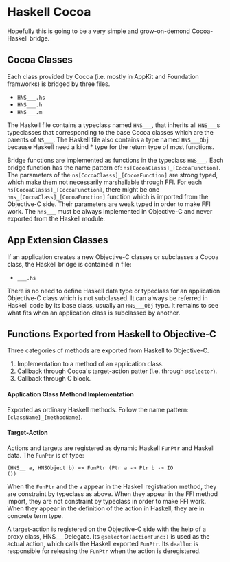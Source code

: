 # Haskell Cocoa

Hopefully this is going to be a very simple and grow-on-demond Cocoa-Haskell bridge.


## Cocoa Classes

Each class provided by Cocoa (i.e. mostly in AppKit and Foundation framworks) is bridged by three files.
- <code>HNS___.hs</code>
- <code>HNS___.h</code>
- <code>HNS___.m</code>

The Haskell file contains a typeclass named <code>HNS___</code>, that inherits all <code>HNS___</code>s typeclasses that corresponding to the base Cocoa classes which are the parents of <code>NS___</code>. The Haskell file also contains a type named <code>HNS___Obj</code> because Haskell need a kind * type for the return type of most functions.

Bridge functions are implemented as functions in the typeclass <code>HNS___</code>. Each bridge function has the name pattern of: <code>ns[CocoaClasss]\_[CocoaFunction]</code>. The parameters of the <code>ns[CocoaClasss]\_[CocoaFunction]</code> are strong typed, which make them not necessarily marshallable through FFI. For each <code>ns[CocoaClasss]\_[CocoaFunction]</code>, there might be one <code>hns\_[CocoaClass]\_[CocoaFunction]</code> function which is imported from the Objective-C side. Their parameters are weak typed in order to make FFI work. The <code>hns___</code> must be always implemented in Objective-C and never exported from the Haskell module.

## App Extension Classes

If an application creates a new Objective-C classes or subclasses a Cocoa class, the Haskell bridge is contained in file:
- <code>___.hs</code>

There is no need to define Haskell data type or typeclass for an application Objective-C class which is not subclassed. It can always be referred in Haskell code by its base class, usually an <code>HNS___Obj</code> type. It remains to see what fits when an application class is subclassed by another.

## Functions Exported from Haskell to Objective-C

Three categories of methods are exported from Haskell to Objective-C.

1. Implementation to a method of an application class.
2. Callback through Cocoa's target-action patter (i.e. through <code>@selector</code>).
3. Callback through C block.

#### Application Class Methond Implementation

Exported as ordinary Haskell methods. Follow the name pattern: <code>[className]_[methodName]</code>.

#### Target-Action

Actions and targets are registered as dynamic Haskell <code>FunPtr</code> and Haskell data. The <code>FunPtr</code> is of type:

<code>(HNS__ a, HNSObject b) => FunPtr (Ptr a -> Ptr b -> IO ())</code>

When the <code>FunPtr</code> and the <code>a</code> appear in the Haskell registration method, they are constraint by typeclass as above. When they appear in the FFI method import, they are not constraint by typeclass in order to make FFI work. When they appear in the definition of the action in Haskell, they are in concrete term type.

A target-action is registered on the Objective-C side with the help of a proxy class, HNS___Delegate. Its <code>@selector(actionFunc:)</code> is used as the actual action, which calls the Haskell exported <code>FunPtr</code>. Its <code>dealloc</code> is responsible for releasing the <code>FunPtr</code> when the action is deregistered.

